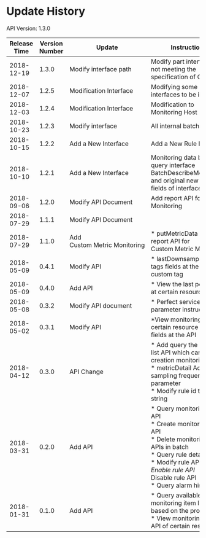 # Update History #
API Version: 1.3.0

|Release Time|Version Number| Update |Instructions|
|---|---|---|---|
|2018-12-19|1.3.0 |Modify interface path|Modify part interface path not meeting the specification of Gateway|
|2018-12-07|1.2.5 |Modification Interface|Modifying some interfaces to be internal |
|2018-12-03|1.2.4 |Modification Interface|Modification to Monitoring Host |
|2018-10-23|1.2.3 |Modify interface | All internal batch rules|
|2018-10-15|1.2.2 |Add a New Interface|Add a New Rule Interface|
|2018-10-10|1.2.1 |Add a New Interface|Monitoring data batch query interface BatchDescribeMetricData, and original new query fields of interface|
|2018-09-06|1.2.0 |Modify API Document|Add report API for Monitoring|
|2018-07-29|1.1.1 |Modify API Document||
|2018-07-29|1.1.0|Add Custom Metric Monitoring|* putMetricData Add report API for Custom Metric Monitoring|
|2018-05-09|0.4.1|Modify API|* lastDownsample adds tags fields at the API, custom tag|
|2018-05-09|0.4.0|Add API|* View the last point API at certain resource|
|2018-05-08|0.3.2|Modify API document|* Perfect serviceCode parameter instructions|
|2018-05-02|0.3.1|Modify API|*View monitoring data of certain resource Add tags fields at the API|
|2018-04-12|0.3.0|API Change|* Add query the metric list API which can use the creation monitoring rules<br>* metricDetail Add sampling frequency parameter<br>* Modify rule id type to string|
|2018-03-31| 0.2.0|Add API|* Query monitoring rule API<br>* Create monitoring rule API<br>* Delete monitoring rule APIs in batch<br>* Query rule details API<br>* Modify rule API<br>*Enable rule API<br>* Disable rule API<br>* Query alarm history API|
|2018-01-31|0.1.0|Add API|    * Query available monitoring item list API based on the product line<br>* View monitoring data API of certain resource|